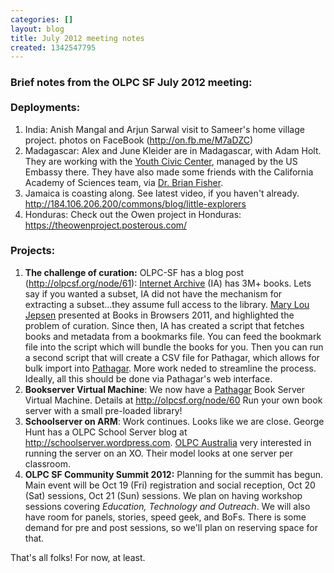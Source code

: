 ```yaml
---
categories: []
layout: blog
title: July 2012 meeting notes
created: 1342547795
---
```

<h3>
	Brief notes from the OLPC SF July 2012 meeting:<br />
	<br />
	Deployments:</h3>
<ol>
	<li>
		India: Anish Mangal and Arjun Sarwal visit to Sameer&#39;s home village project. photos on FaceBook (<a href="http://on.fb.me/M7aDZC" target="_blank">http://on.fb.me/M7aDZC</a>)</li>
	<li>
		Madagascar: Alex and June Kleider are in Madagascar, with Adam Holt. They are working with the <a href="http://www.antananarivo.usembassy.gov/embassy_news/press-releases2/american-embassy-to-open-youth-civic-center-to-honor-martin-luther-kings-legacy.html" target="_blank">Youth Civic Center</a>, managed by the US Embassy there. They have also made some friends with the California Academy of Sciences team, via <a href="http://www.calacademy.org/science/heroes/bfisher/" target="_blank">Dr. Brian Fisher</a>.</li>
	<li>
		Jamaica is coasting along. See latest video, if you haven&#39;t already. <a href="http://184.106.206.200/commons/blog/little-explorers" target="_blank">http://184.106.206.200/commons/blog/little-explorers</a></li>
	<li>
		Honduras: Check out the Owen project in Honduras: <a href="https://theowenproject.posterous.com/" target="_blank">https://theowenproject.posterous.com/</a></li>
</ol>
<h3>
	Projects:</h3>
<ol>
	<li>
		<strong>The challenge of curation:</strong> OLPC-SF has a blog post (<a href="http://olpcsf.org/node/61" target="_blank">http://olpcsf.org/node/61</a>): <a href="http://archive.org" target="_blank">Internet Archive</a> (IA) has 3M+ books. Lets say if you wanted a subset, IA did not have the mechanism for extracting a subset...they assume full access to the library. <a href="https://en.wikipedia.org/wiki/Mary_Lou_Jepsen" target="_blank">Mary Lou Jepsen</a> presented at Books in Browsers 2011, and highlighted the problem of curation. Since then, IA has created a script that fetches books and metadata from a bookmarks file. You can feed the bookmark file into the script which will bundle the books for you. Then you can run a second script that will create a CSV file for Pathagar, which allows for bulk import into <a href="http://www.slideshare.net/sverma/pathagar-a-book-server" target="_blank">Pathagar</a>. More work neded to streamline the process. Ideally, all this should be done via Pathagar&#39;s web interface.</li>
	<li>
		<strong>Bookserver Virtual Machine</strong>: We now have a <a href="http://www.slideshare.net/sverma/pathagar-a-book-server" target="_blank">Pathagar</a> Book Server Virtual Machine. Details at <a href="http://olpcsf.org/node/60" target="_blank">http://olpcsf.org/node/60</a> Run your own book server with a small pre-loaded library!</li>
	<li>
		<strong>Schoolserver on ARM</strong>: Work continues. Looks like we are close. George Hunt has a OLPC School Server blog at <a href="http://schoolserver.wordpress.com" target="_blank">http://schoolserver.wordpress.com</a>. <a href="http://www.laptop.org.au/" target="_blank">OLPC Australia</a> very interested in running the server on an XO. Their model looks at one server per classroom.</li>
	<li>
		<strong>OLPC SF Community Summit 2012:</strong> Planning for the summit has begun. Main event will be Oct 19 (Fri) registration and social reception, Oct 20 (Sat) sessions, Oct 21 (Sun) sessions. We plan on having workshop sessions covering <em>Education, Technology and Outreach</em>. We will also have room for panels, stories, speed geek, and BoFs. There is some demand for pre and post sessions, so we&#39;ll plan on reserving space for that.</li>
</ol>
<p>That&#39;s all folks! For now, at least.</p>

